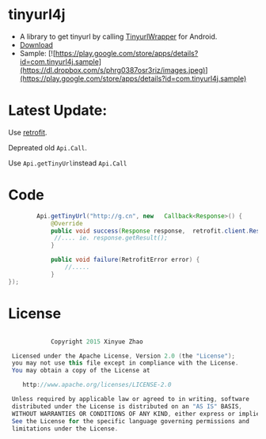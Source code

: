 # tinyurl4j
- A library to get tinyurl by calling [TinyurlWrapper](https://github.com/XinyueZ/tinyurl-wrapper) for Android.
- [Download](https://github.com/XinyueZ/tinyurl4j/tree/master/tinyurl4j/release)
- Sample:
[![https://play.google.com/store/apps/details?id=com.tinyurl4j.sample](https://dl.dropbox.com/s/phrg0387osr3riz/images.jpeg)](https://play.google.com/store/apps/details?id=com.tinyurl4j.sample)

# Latest Update:

Use [retrofit](https://github.com/square/retrofit).

Depreated old ```Api.Call```.

Use ```Api.getTinyUrl```instead ```Api.Call```

Code
============

```java
		Api.getTinyUrl("http://g.cn", new   Callback<Response>() {
			@Override  
			public void success(Response response,  retrofit.client.Response response2) {
	         //.... ie. response.getResult();
            }

			public void failure(RetrofitError error) {
				//.....
			}
});

```

License
=======

```java

            Copyright 2015 Xinyue Zhao

 Licensed under the Apache License, Version 2.0 (the "License");
 you may not use this file except in compliance with the License.
 You may obtain a copy of the License at

    http://www.apache.org/licenses/LICENSE-2.0

 Unless required by applicable law or agreed to in writing, software
 distributed under the License is distributed on an "AS IS" BASIS,
 WITHOUT WARRANTIES OR CONDITIONS OF ANY KIND, either express or implied.
 See the License for the specific language governing permissions and
 limitations under the License.

```
